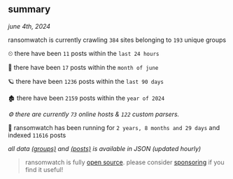 
## summary
_june 4th, 2024_

ransomwatch is currently crawling `384` sites belonging to `193` unique groups

⏲ there have been `11` posts within the `last 24 hours`

🦈 there have been `17` posts within the `month of june`

🪐 there have been `1236` posts within the `last 90 days`

🏚 there have been `2159` posts within the `year of 2024`

_⚙️ there are currently `73` online hosts & `122` custom parsers._

🦕 ransomwatch has been running for `2 years, 8 months and 29 days` and indexed `11616` posts

_all data  [(groups)](http://ransomwhat.telemetry.ltd/groups) and [(posts)](http://ransomwhat.telemetry.ltd/posts) is available in JSON (updated hourly)_

> ransomwatch is fully [open source](https://github.com/joshhighet/ransomwatch#ransomwatch--). please consider [sponsoring](https://github.com/sponsors/joshhighet) if you find it useful!

